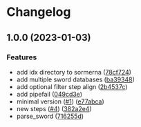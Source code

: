 # Changelog

## 1.0.0 (2023-01-03)


### Features

* add idx directory to sormerna ([78cf724](https://www.github.com/currocam/TotalRNA-Snakemake/commit/78cf724e1823939bbfc64eef8fa0d97cbff18440))
* add multiple sword databases ([ba39348](https://www.github.com/currocam/TotalRNA-Snakemake/commit/ba39348af2bf5e5e647b09c475b92614e0c548d7))
* add optional filter step align ([2b4537c](https://www.github.com/currocam/TotalRNA-Snakemake/commit/2b4537c6fee0f98ea3beba6e6ccd6226bbb94875))
* add pipefail ([049cd3e](https://www.github.com/currocam/TotalRNA-Snakemake/commit/049cd3efd53efb7d0eb5241258f0bfc921da22f0))
* minimal version ([#1](https://www.github.com/currocam/TotalRNA-Snakemake/issues/1)) ([e77abca](https://www.github.com/currocam/TotalRNA-Snakemake/commit/e77abca3255fc4fdd795b697e1fe72ca4e31d810))
* new steps ([#4](https://www.github.com/currocam/TotalRNA-Snakemake/issues/4)) ([382a2e4](https://www.github.com/currocam/TotalRNA-Snakemake/commit/382a2e4a6153a346de3d9c493f93cd4391d9a40b))
* parse_sword ([716255d](https://www.github.com/currocam/TotalRNA-Snakemake/commit/716255de3857042838ef2b29ce6b963d6220a881))
